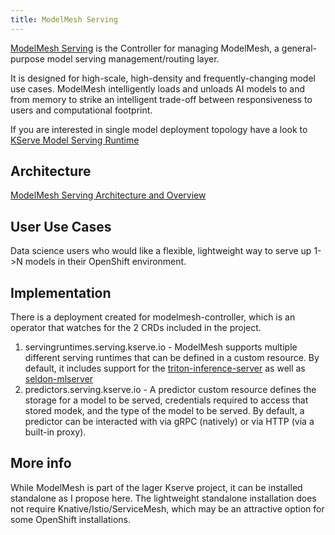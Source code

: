 ```yaml
---
title: ModelMesh Serving
---
```


[ModelMesh Serving](https://github.com/kserve/modelmesh-serving) is the Controller for managing ModelMesh, a general-purpose model serving management/routing layer.

It is designed for high-scale, high-density and frequently-changing model use cases. ModelMesh intelligently loads and unloads AI models to and from memory to strike an intelligent trade-off between responsiveness to users and computational footprint.

If you are interested in single model deployment topology have a look to [KServe Model Serving Runtime](kserve-serving.md)

## Architecture
[ModelMesh Serving Architecture and Overview](https://github.com/kserve/modelmesh-serving/blob/main/README.md)

## User Use Cases
Data science users who would like a flexible, lightweight way to serve up 1->N models in their OpenShift environment.

## Implementation
There is a deployment created for modelmesh-controller, which is an operator that watches for the 2 CRDs included in the project.

1.  servingruntimes.serving.kserve.io - ModelMesh supports multiple different serving runtimes that can be defined in a custom resource.  By default, it includes support for the [triton-inference-server](https://github.com/triton-inference-server/server) as well as [seldon-mlserver](https://github.com/SeldonIO/MLServer)
1.  predictors.serving.kserve.io - A predictor custom resource defines the storage for a model to be served, credentials required to access that stored modek, and the type of the model to be served.  By default, a predictor can be interacted with via gRPC (natively) or via HTTP (via a built-in proxy).

## More info

While ModelMesh is part of the lager Kserve project, it can be installed standalone as I propose here.  The lightweight standalone installation does not require Knative/Istio/ServiceMesh, which may be an attractive option for some OpenShift installations.
